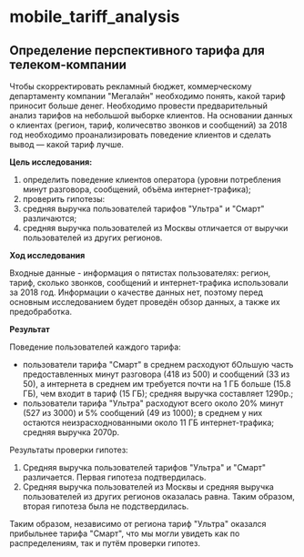 # mobile_tariff_analysis

## Определение перспективного тарифа для телеком-компании

Чтобы скорректировать рекламный бюджет, коммерческому департаменту компании "Мегалайн" необходимо понять, какой тариф приносит больше денег. Необходимо провести предварительный анализ тарифов на небольшой выборке клиентов. На основании данных о клиентах (регион, тариф, количесвтво звонков и сообщений) за 2018 год необходимо проанализировать поведение клиентов и сделать вывод — какой тариф лучше.

**Цель исследования:**

 1. определить поведение клиентов оператора (уровни потребления минут разговора, сообщений, объёма интернет-трафика);
 2. проверить гипотезы:
  1. средняя выручка пользователей тарифов "Ультра" и "Смарт" различаются;
  2. средняя выручка пользователей из Москвы отличается от выручки пользователей из других регионов.
 
**Ход исследования**

Входные данные - информация о пятистах пользователях: регион, тариф, сколько звонков, сообщений и интернет-трафика использовали за 2018 год. Информации о качестве данных нет, поэтому перед основным исследованием будет проведён обзор данных, а также их предобработка.

**Результат**

Поведение пользователей каждого тарифа:
 - пользователи тарифа "Смарт" в среднем расходуют бОльшую часть предоставленных минут разговора (418 из 500) и сообщений (33 из 50), а интернета в среднем им требуется почти на 1 ГБ больше (15.8 ГБ), чем входит в тариф (15 ГБ); средняя выручка составляет 1290р.;
 - пользователи тарифа "Ультра" расходуют всего около 20% минут (527 из 3000) и 5% сообщений (49 из 1000); в среднем у них остаются неизрасходнованными около 11 ГБ интернет-трафика; средняя выручка 2070р.
 
Результаты проверки гипотез:

 1. Средняя выручка пользователей тарифов "Ультра" и "Смарт" различается. Первая гипотеза подтвердилась.
 2. Средняя выручка пользователей из Москвы и средняя выручка пользователей из других регионов оказалась равна. Таким образом, вторая гипотеза была не подствердилась.
 
Таким образом, независимо от региона тариф "Ультра" оказался прибыльнее тарифа "Смарт", что мы могли увидеть как по распределениям, так и путём проверки гипотез.